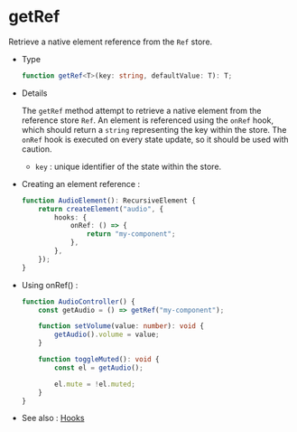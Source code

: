 # getRef

Retrieve a native element reference from the `Ref` store.

-   Type

    ```ts
    function getRef<T>(key: string, defaultValue: T): T;
    ```

-   Details

    The `getRef` method attempt to retrieve a native element from the reference store `Ref`. An element is referenced using the `onRef` hook, which should return a `string` representing the key within the store. The `onRef` hook is executed on every state update, so it should be used with caution.

    -   `key` : unique identifier of the state within the store.

-   Creating an element reference :

    ```ts
    function AudioElement(): RecursiveElement {
        return createElement("audio", {
            hooks: {
                onRef: () => {
                    return "my-component";
                },
            },
        });
    }
    ```

-   Using onRef() :

    ```ts
    function AudioController() {
        const getAudio = () => getRef("my-component");

        function setVolume(value: number): void {
            getAudio().volume = value;
        }

        function toggleMuted(): void {
            const el = getAudio();

            el.mute = !el.muted;
        }
    }
    ```

-   See also :
    [Hooks](/recursive-docs/core/Hooks)
